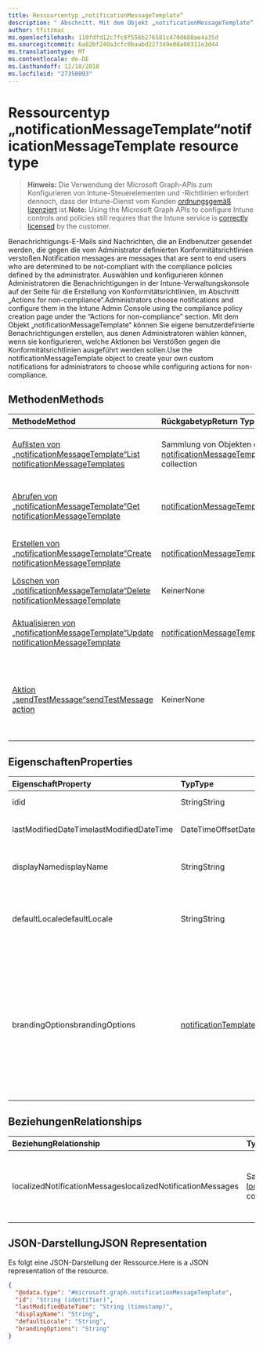 ```yaml
---
title: Ressourcentyp „notificationMessageTemplate“
description: " Abschnitt. Mit dem Objekt „notificationMessageTemplate“ können Sie eigene benutzerdefinierte Benachrichtigungen erstellen, aus denen Administratoren wählen können, wenn sie konfigurieren, welche Aktionen bei Verstößen gegen die Konformitätsrichtlinien ausgeführt werden sollen."
author: tfitzmac
ms.openlocfilehash: 110fdfd12c7fc8f556b276581c470d688ae4a35d
ms.sourcegitcommit: 6a82bf240a3cfc0baabd227349e08a08311e3d44
ms.translationtype: MT
ms.contentlocale: de-DE
ms.lasthandoff: 12/18/2018
ms.locfileid: "27358093"
---
```

# <a name="notificationmessagetemplate-resource-type"></a><span data-ttu-id="c99ed-104">Ressourcentyp „notificationMessageTemplate“</span><span class="sxs-lookup"><span data-stu-id="c99ed-104">notificationMessageTemplate resource type</span></span>

> <span data-ttu-id="c99ed-105">**Hinweis:** Die Verwendung der Microsoft Graph-APIs zum Konfigurieren von Intune-Steuerelementen und -Richtlinien erfordert dennoch, dass der Intune-Dienst vom Kunden [ordnungsgemäß lizenziert](https://go.microsoft.com/fwlink/?linkid=839381) ist.</span><span class="sxs-lookup"><span data-stu-id="c99ed-105">**Note:** Using the Microsoft Graph APIs to configure Intune controls and policies still requires that the Intune service is [correctly licensed](https://go.microsoft.com/fwlink/?linkid=839381) by the customer.</span></span>

<span data-ttu-id="c99ed-106">Benachrichtigungs-E-Mails sind Nachrichten, die an Endbenutzer gesendet werden, die gegen die vom Administrator definierten Konformitätsrichtlinien verstoßen.</span><span class="sxs-lookup"><span data-stu-id="c99ed-106">Notification messages are messages that are sent to end users who are determined to be not-compliant with the compliance policies defined by the administrator.</span></span> <span data-ttu-id="c99ed-107">Auswählen und konfigurieren können Administratoren die Benachrichtigungen in der Intune-Verwaltungskonsole auf der Seite für die Erstellung von Konformitätsrichtlinien, im Abschnitt „Actions for non-compliance“.</span><span class="sxs-lookup"><span data-stu-id="c99ed-107">Administrators choose notifications and configure them in the Intune Admin Console using the compliance policy creation page under the “Actions for non-compliance” section.</span></span> <span data-ttu-id="c99ed-108">Mit dem Objekt „notificationMessageTemplate“ können Sie eigene benutzerdefinierte Benachrichtigungen erstellen, aus denen Administratoren wählen können, wenn sie konfigurieren, welche Aktionen bei Verstößen gegen die Konformitätsrichtlinien ausgeführt werden sollen.</span><span class="sxs-lookup"><span data-stu-id="c99ed-108">Use the notificationMessageTemplate object to create your own custom notifications for administrators to choose while configuring actions for non-compliance.</span></span>
## <a name="methods"></a><span data-ttu-id="c99ed-109">Methoden</span><span class="sxs-lookup"><span data-stu-id="c99ed-109">Methods</span></span>
|<span data-ttu-id="c99ed-110">Methode</span><span class="sxs-lookup"><span data-stu-id="c99ed-110">Method</span></span>|<span data-ttu-id="c99ed-111">Rückgabetyp</span><span class="sxs-lookup"><span data-stu-id="c99ed-111">Return Type</span></span>|<span data-ttu-id="c99ed-112">Beschreibung</span><span class="sxs-lookup"><span data-stu-id="c99ed-112">Description</span></span>|
|:---|:---|:---|
|[<span data-ttu-id="c99ed-113">Auflisten von „notificationMessageTemplate“</span><span class="sxs-lookup"><span data-stu-id="c99ed-113">List notificationMessageTemplates</span></span>](../api/intune-notification-notificationmessagetemplate-list.md)|<span data-ttu-id="c99ed-114">Sammlung von Objekten des Typs [notificationMessageTemplate](../resources/intune-notification-notificationmessagetemplate.md)</span><span class="sxs-lookup"><span data-stu-id="c99ed-114">[notificationMessageTemplate](../resources/intune-notification-notificationmessagetemplate.md) collection</span></span>|<span data-ttu-id="c99ed-115">Listet die Eigenschaften und Beziehungen von Objekten des Typs [notificationMessageTemplate](../resources/intune-notification-notificationmessagetemplate.md) auf.</span><span class="sxs-lookup"><span data-stu-id="c99ed-115">List properties and relationships of the [notificationMessageTemplate](../resources/intune-notification-notificationmessagetemplate.md) objects.</span></span>|
|[<span data-ttu-id="c99ed-116">Abrufen von „notificationMessageTemplate“</span><span class="sxs-lookup"><span data-stu-id="c99ed-116">Get notificationMessageTemplate</span></span>](../api/intune-notification-notificationmessagetemplate-get.md)|[<span data-ttu-id="c99ed-117">notificationMessageTemplate</span><span class="sxs-lookup"><span data-stu-id="c99ed-117">notificationMessageTemplate</span></span>](../resources/intune-notification-notificationmessagetemplate.md)|<span data-ttu-id="c99ed-118">Liest die Eigenschaften und Beziehungen von Objekten des Typs [notificationMessageTemplate](../resources/intune-notification-notificationmessagetemplate.md).</span><span class="sxs-lookup"><span data-stu-id="c99ed-118">Read properties and relationships of the [notificationMessageTemplate](../resources/intune-notification-notificationmessagetemplate.md) object.</span></span>|
|[<span data-ttu-id="c99ed-119">Erstellen von „notificationMessageTemplate“</span><span class="sxs-lookup"><span data-stu-id="c99ed-119">Create notificationMessageTemplate</span></span>](../api/intune-notification-notificationmessagetemplate-create.md)|[<span data-ttu-id="c99ed-120">notificationMessageTemplate</span><span class="sxs-lookup"><span data-stu-id="c99ed-120">notificationMessageTemplate</span></span>](../resources/intune-notification-notificationmessagetemplate.md)|<span data-ttu-id="c99ed-121">Erstellt neue Objekte des Typs [notificationMessageTemplate](../resources/intune-notification-notificationmessagetemplate.md).</span><span class="sxs-lookup"><span data-stu-id="c99ed-121">Create a new [notificationMessageTemplate](../resources/intune-notification-notificationmessagetemplate.md) object.</span></span>|
|[<span data-ttu-id="c99ed-122">Löschen von „notificationMessageTemplate“</span><span class="sxs-lookup"><span data-stu-id="c99ed-122">Delete notificationMessageTemplate</span></span>](../api/intune-notification-notificationmessagetemplate-delete.md)|<span data-ttu-id="c99ed-123">Keiner</span><span class="sxs-lookup"><span data-stu-id="c99ed-123">None</span></span>|<span data-ttu-id="c99ed-124">Löscht Objekte des Typs [notificationMessageTemplate](../resources/intune-notification-notificationmessagetemplate.md).</span><span class="sxs-lookup"><span data-stu-id="c99ed-124">Deletes a [notificationMessageTemplate](../resources/intune-notification-notificationmessagetemplate.md).</span></span>|
|[<span data-ttu-id="c99ed-125">Aktualisieren von „notificationMessageTemplate“</span><span class="sxs-lookup"><span data-stu-id="c99ed-125">Update notificationMessageTemplate</span></span>](../api/intune-notification-notificationmessagetemplate-update.md)|[<span data-ttu-id="c99ed-126">notificationMessageTemplate</span><span class="sxs-lookup"><span data-stu-id="c99ed-126">notificationMessageTemplate</span></span>](../resources/intune-notification-notificationmessagetemplate.md)|<span data-ttu-id="c99ed-127">Aktualisiert die Eigenschaften von Objekten des Typs [notificationMessageTemplate](../resources/intune-notification-notificationmessagetemplate.md).</span><span class="sxs-lookup"><span data-stu-id="c99ed-127">Update the properties of a [notificationMessageTemplate](../resources/intune-notification-notificationmessagetemplate.md) object.</span></span>|
|[<span data-ttu-id="c99ed-128">Aktion „sendTestMessage“</span><span class="sxs-lookup"><span data-stu-id="c99ed-128">sendTestMessage action</span></span>](../api/intune-notification-notificationmessagetemplate-sendtestmessage.md)|<span data-ttu-id="c99ed-129">Keiner</span><span class="sxs-lookup"><span data-stu-id="c99ed-129">None</span></span>|<span data-ttu-id="c99ed-130">Sendet eine Testnachricht unter Verwendung des für das Standardgebietsschema festgelegten Objekts des Typs „notificationMessageTemplate“.</span><span class="sxs-lookup"><span data-stu-id="c99ed-130">Sends test message using the specified notificationMessageTemplate in the default locale</span></span>|

## <a name="properties"></a><span data-ttu-id="c99ed-131">Eigenschaften</span><span class="sxs-lookup"><span data-stu-id="c99ed-131">Properties</span></span>
|<span data-ttu-id="c99ed-132">Eigenschaft</span><span class="sxs-lookup"><span data-stu-id="c99ed-132">Property</span></span>|<span data-ttu-id="c99ed-133">Typ</span><span class="sxs-lookup"><span data-stu-id="c99ed-133">Type</span></span>|<span data-ttu-id="c99ed-134">Beschreibung</span><span class="sxs-lookup"><span data-stu-id="c99ed-134">Description</span></span>|
|:---|:---|:---|
|<span data-ttu-id="c99ed-135">id</span><span class="sxs-lookup"><span data-stu-id="c99ed-135">id</span></span>|<span data-ttu-id="c99ed-136">String</span><span class="sxs-lookup"><span data-stu-id="c99ed-136">String</span></span>|<span data-ttu-id="c99ed-137">Schlüssel der Entität</span><span class="sxs-lookup"><span data-stu-id="c99ed-137">Key of the entity.</span></span>|
|<span data-ttu-id="c99ed-138">lastModifiedDateTime</span><span class="sxs-lookup"><span data-stu-id="c99ed-138">lastModifiedDateTime</span></span>|<span data-ttu-id="c99ed-139">DateTimeOffset</span><span class="sxs-lookup"><span data-stu-id="c99ed-139">DateTimeOffset</span></span>|<span data-ttu-id="c99ed-140">Datum und Uhrzeit der letzten Änderung des Objekts.</span><span class="sxs-lookup"><span data-stu-id="c99ed-140">DateTime the object was last modified.</span></span>|
|<span data-ttu-id="c99ed-141">displayName</span><span class="sxs-lookup"><span data-stu-id="c99ed-141">displayName</span></span>|<span data-ttu-id="c99ed-142">String</span><span class="sxs-lookup"><span data-stu-id="c99ed-142">String</span></span>|<span data-ttu-id="c99ed-143">Anzeigename für die Benachrichtigungs-E-Mail-Vorlage</span><span class="sxs-lookup"><span data-stu-id="c99ed-143">Display name for the Notification Message Template.</span></span>|
|<span data-ttu-id="c99ed-144">defaultLocale</span><span class="sxs-lookup"><span data-stu-id="c99ed-144">defaultLocale</span></span>|<span data-ttu-id="c99ed-145">String</span><span class="sxs-lookup"><span data-stu-id="c99ed-145">String</span></span>|<span data-ttu-id="c99ed-146">Standardgebietsschema, das verwendet wird, wenn das angeforderte Gebietsschema nicht verfügbar ist</span><span class="sxs-lookup"><span data-stu-id="c99ed-146">The default locale to fallback onto when the requested locale is not available.</span></span>|
|<span data-ttu-id="c99ed-147">brandingOptions</span><span class="sxs-lookup"><span data-stu-id="c99ed-147">brandingOptions</span></span>|[<span data-ttu-id="c99ed-148">notificationTemplateBrandingOptions</span><span class="sxs-lookup"><span data-stu-id="c99ed-148">notificationTemplateBrandingOptions</span></span>](../resources/intune-notification-notificationtemplatebrandingoptions.md)|<span data-ttu-id="c99ed-149">Optionen für das Branding der Nachrichtenvorlage.</span><span class="sxs-lookup"><span data-stu-id="c99ed-149">The Message Template Branding Options.</span></span> <span data-ttu-id="c99ed-150">Das Branding wird in der Intune-Verwaltungskonsole definiert.</span><span class="sxs-lookup"><span data-stu-id="c99ed-150">Branding is defined in the Intune Admin Console.</span></span> <span data-ttu-id="c99ed-151">Mögliche Werte sind: `none`, `includeCompanyLogo`, `includeCompanyName` und `includeContactInformation`.</span><span class="sxs-lookup"><span data-stu-id="c99ed-151">Possible values are: `none`, `includeCompanyLogo`, `includeCompanyName`, `includeContactInformation`.</span></span>|

## <a name="relationships"></a><span data-ttu-id="c99ed-152">Beziehungen</span><span class="sxs-lookup"><span data-stu-id="c99ed-152">Relationships</span></span>
|<span data-ttu-id="c99ed-153">Beziehung</span><span class="sxs-lookup"><span data-stu-id="c99ed-153">Relationship</span></span>|<span data-ttu-id="c99ed-154">Typ</span><span class="sxs-lookup"><span data-stu-id="c99ed-154">Type</span></span>|<span data-ttu-id="c99ed-155">Beschreibung</span><span class="sxs-lookup"><span data-stu-id="c99ed-155">Description</span></span>|
|:---|:---|:---|
|<span data-ttu-id="c99ed-156">localizedNotificationMessages</span><span class="sxs-lookup"><span data-stu-id="c99ed-156">localizedNotificationMessages</span></span>|<span data-ttu-id="c99ed-157">Sammlung von Objekten des Typs [localizedNotificationMessages](../resources/intune-notification-localizednotificationmessage.md)</span><span class="sxs-lookup"><span data-stu-id="c99ed-157">[localizedNotificationMessage](../resources/intune-notification-localizednotificationmessage.md) collection</span></span>|<span data-ttu-id="c99ed-158">Liste der lokalisierten Nachrichten für die Benachrichtigungs-E-Mail-Vorlage</span><span class="sxs-lookup"><span data-stu-id="c99ed-158">The list of localized messages for this Notification Message Template.</span></span>|

## <a name="json-representation"></a><span data-ttu-id="c99ed-159">JSON-Darstellung</span><span class="sxs-lookup"><span data-stu-id="c99ed-159">JSON Representation</span></span>
<span data-ttu-id="c99ed-160">Es folgt eine JSON-Darstellung der Ressource.</span><span class="sxs-lookup"><span data-stu-id="c99ed-160">Here is a JSON representation of the resource.</span></span>
<!-- {
  "blockType": "resource",
  "keyProperty": "id",
  "@odata.type": "microsoft.graph.notificationMessageTemplate"
}
-->
``` json
{
  "@odata.type": "#microsoft.graph.notificationMessageTemplate",
  "id": "String (identifier)",
  "lastModifiedDateTime": "String (timestamp)",
  "displayName": "String",
  "defaultLocale": "String",
  "brandingOptions": "String"
}
```



